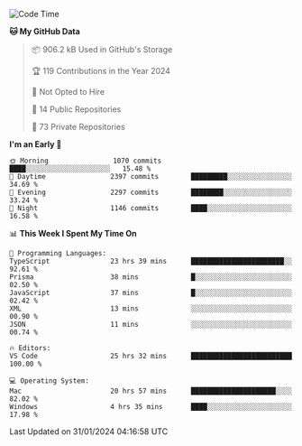 <!--START_SECTION:waka-->
![Code Time](http://img.shields.io/badge/Code%20Time-5%2C177%20hrs%2052%20mins-blue)

**🐱 My GitHub Data** 

> 📦 906.2 kB Used in GitHub's Storage 
 > 
> 🏆 119 Contributions in the Year 2024
 > 
> 🚫 Not Opted to Hire
 > 
> 📜 14 Public Repositories 
 > 
> 🔑 73 Private Repositories 
 > 
**I'm an Early 🐤** 

```text
🌞 Morning                1070 commits        ████░░░░░░░░░░░░░░░░░░░░░   15.48 % 
🌆 Daytime                2397 commits        █████████░░░░░░░░░░░░░░░░   34.69 % 
🌃 Evening                2297 commits        ████████░░░░░░░░░░░░░░░░░   33.24 % 
🌙 Night                  1146 commits        ████░░░░░░░░░░░░░░░░░░░░░   16.58 % 
```


📊 **This Week I Spent My Time On** 

```text
💬 Programming Languages: 
TypeScript               23 hrs 39 mins      ███████████████████████░░   92.61 % 
Prisma                   38 mins             █░░░░░░░░░░░░░░░░░░░░░░░░   02.50 % 
JavaScript               37 mins             █░░░░░░░░░░░░░░░░░░░░░░░░   02.42 % 
XML                      13 mins             ░░░░░░░░░░░░░░░░░░░░░░░░░   00.90 % 
JSON                     11 mins             ░░░░░░░░░░░░░░░░░░░░░░░░░   00.74 % 

🔥 Editors: 
VS Code                  25 hrs 32 mins      █████████████████████████   100.00 % 

💻 Operating System: 
Mac                      20 hrs 57 mins      █████████████████████░░░░   82.02 % 
Windows                  4 hrs 35 mins       ████░░░░░░░░░░░░░░░░░░░░░   17.98 % 
```


 Last Updated on 31/01/2024 04:16:58 UTC
<!--END_SECTION:waka-->

